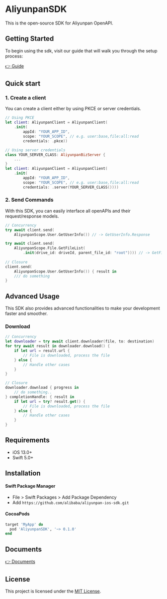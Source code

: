 # AliyunpanSDK
This is the open-source SDK for Aliyunpan OpenAPI. 

## Getting Started

To begin using the sdk, visit our guide that will walk you through the setup process:

[👉 Guide](https://www.yuque.com/aliyundrive/zpfszx/tyzl591kxmft4e81)

## Quick start

### 1. Create a client

You can create a client either by using PKCE or server credentials.

```swift
// Using PKCE
let client: AliyunpanClient = AliyunpanClient(
    .init(
        appId: "YOUR_APP_ID",
        scope: "YOUR_SCOPE", // e.g. user:base,file:all:read
        credentials: .pkce))

// Using server credentials
class YOUR_SERVER_CLASS: AliyunpanBizServer {
    ...
}
let client: AliyunpanClient = AliyunpanClient(
    .init(
        appId: "YOUR_APP_ID",
        scope: "YOUR_SCOPE", // e.g. user:base,file:all:read
        credentials: .server(YOUR_SERVER_CLASS())))
``` 

### 2. Send Commands

With this SDK, you can easily interface all openAPIs and their request/response models.

```swift
// Concurrency
try await client.send(
    AliyunpanScope.User.GetUserInfo()) // -> GetUserInfo.Response

try await client.send(
    AliyunpanScope.File.GetFileList(
        .init(drive_id: driveId, parent_file_id: "root")))) // -> GetFileList.Response
        
// Closure
client.send(
    AliyunpanScope.User.GetUserInfo()) { result in
    /// do something
}
```

## Advanced Usage

This SDK also provides advanced functionalities to make your development faster and smoother.

### Download

```swift
// Concurrency
let downloader = try await client.downloader(file, to: destination)
for try await result in downloader.download() {
    if let url = result.url {
        // File is downloaded, process the file
    } else {
        // Handle other cases
    }
}

// Closure
downloader.download { progress in
    // do something..
} completionHandle: { result in
    if let url = try? result.get() {
        // File is downloaded, process the file
    } else {
        // Handle other cases
    }
}
```

## Requirements

- iOS 13.0+
- Swift 5.0+ 

## Installation

#### Swift Package Manager

- File > Swift Packages > Add Package Dependency
- Add `https://github.com/alibaba/aliyunpan-ios-sdk.git`

#### CocoaPods

```ruby
target 'MyApp' do
  pod 'AliyunpanSDK', '~> 0.1.0'
end
```

## Documents

[👉 Documents](docs/index.html)

## License

This project is licensed under the [MIT License](LICENSE).
